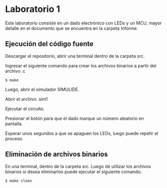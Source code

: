 # Laboratorio 1

Este laboratorio consiste en un dado electrónico con LEDs y un MCU, mayor detalle en el documento que se encuentra en la carpeta Informe.

## Ejecución del código fuente

Descargar el repositorio, abrir una terminal dentro de la carpeta src.

Ingresar el siguiente comando para crear los archivos binarios a partir del archivo .c

`$ make`

Luego, abrir el simulador SIMULIDE.

Abrir  el archivo .sim1

Ejecutar el circuito.

Presionar el botón para que el dado marque un número aleatorio en pantalla.

Esperar unos segundos a que se apaguen los LEDs, luego puede repetir el proceso.

## Eliminación de archivos binarios

En una terminal, dentro de la carpeta src. Luego de utilizar los archivos binarios si desea eliminarlos puede ejecutar el siguiente comando.

`$ make clean`
